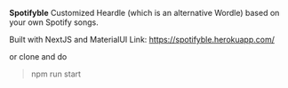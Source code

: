 **Spotifyble**
Customized Heardle (which is an alternative Wordle) based on your own Spotify songs. 

Built with NextJS and MaterialUI
Link: https://spotifyble.herokuapp.com/

or clone and do
> npm run start

